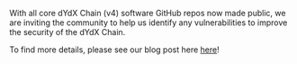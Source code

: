 With all core dYdX Chain (v4) software GitHub repos now made public, we are inviting the community to help us identify any vulnerabilities to improve the security of the dYdX Chain.

To find more details, please see our blog post here [here](https://dydx.exchange/blog/dydx-bug-bounty-program)!